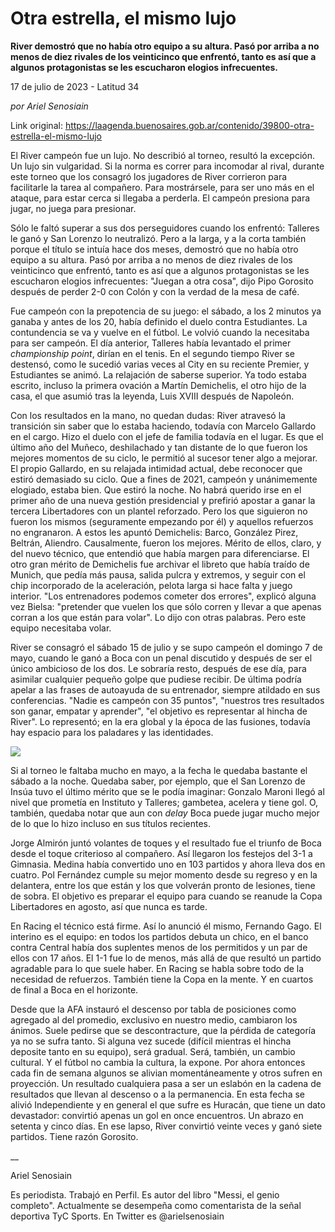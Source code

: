 # Otra estrella, el mismo lujo

**River demostró que no había otro equipo a su altura. Pasó por arriba a no menos de diez rivales de los veinticinco que enfrentó, tanto es así que a algunos protagonistas se les escucharon elogios infrecuentes.**

17 de julio de 2023 - Latitud 34

_por Ariel Senosiain_

Link original: https://laagenda.buenosaires.gob.ar/contenido/39800-otra-estrella-el-mismo-lujo



El River campeón fue un lujo. No describió al torneo, resultó la excepción. Un lujo sin vulgaridad. Si la norma es correr para incomodar al rival, durante este torneo que los consagró los jugadores de River corrieron para facilitarle la tarea al compañero. Para mostrársele, para ser uno más en el ataque, para estar cerca si llegaba a perderla. El campeón presiona para jugar, no juega para presionar.




Sólo le faltó superar a sus dos perseguidores cuando los enfrentó: Talleres le ganó y San Lorenzo lo neutralizó. Pero a la larga, y a la corta también porque el título se intuía hace dos meses, demostró que no había otro equipo a su altura. Pasó por arriba a no menos de diez rivales de los veinticinco que enfrentó, tanto es así que a algunos protagonistas se les escucharon elogios infrecuentes: "Juegan a otra cosa", dijo Pipo Gorosito después de perder 2-0 con Colón y con la verdad de la mesa de café.




Fue campeón con la prepotencia de su juego: el sábado, a los 2 minutos ya ganaba y antes de los 20, había definido el duelo contra Estudiantes. La contundencia se va y vuelve en el fútbol. Le volvió cuando la necesitaba para ser campeón. El día anterior, Talleres había levantado el primer *championship point*, dirían en el tenis. En el segundo tiempo River se destensó, como le sucedió varias veces al City en su reciente Premier, y Estudiantes se animó. La relajación de saberse superior. Ya todo estaba escrito, incluso la primera ovación a Martín Demichelis, el otro hijo de la casa, el que asumió tras la leyenda, Luis XVIII después de Napoleón.




Con los resultados en la mano, no quedan dudas: River atravesó la transición sin saber que lo estaba haciendo, todavía con Marcelo Gallardo en el cargo. Hizo el duelo con el jefe de familia todavía en el lugar. Es que el último año del Muñeco, deshilachado y tan distante de lo que fueron los mejores momentos de su ciclo, le permitió al sucesor tener algo a mejorar. El propio Gallardo, en su relajada intimidad actual, debe reconocer que estiró demasiado su ciclo. Que a fines de 2021, campeón y unánimemente elogiado, estaba bien. Que estiró la noche. No habrá querido irse en el primer año de una nueva gestión presidencial y prefirió apostar a ganar la tercera Libertadores con un plantel reforzado. Pero los que siguieron no fueron los mismos (seguramente empezando por él) y aquellos refuerzos no engranaron. A estos les apuntó Demichelis: Barco, González Pirez, Beltrán, Aliendro. Causalmente, fueron los mejores. Mérito de ellos, claro, y del nuevo técnico, que entendió que había margen para diferenciarse. El otro gran mérito de Demichelis fue archivar el libreto que había traído de Munich, que pedía más pausa, salida pulcra y extremos, y seguir con el chip incorporado de la aceleración, pelota larga si hace falta y juego interior. "Los entrenadores podemos cometer dos errores", explicó alguna vez Bielsa: "pretender que vuelen los que sólo corren y llevar a que apenas corran a los que están para volar". Lo dijo con otras palabras. Pero este equipo necesitaba volar.




River se consagró el sábado 15 de julio y se supo campeón el domingo 7 de mayo, cuando le ganó a Boca con un penal discutido y después de ser el único ambicioso de los dos. Le sobraría resto, después de ese día, para asimilar cualquier pequeño golpe que pudiese recibir. De última podría apelar a las frases de autoayuda de su entrenador, siempre atildado en sus conferencias. "Nadie es campeón con 35 puntos", "nuestros tres resultados son ganar, empatar y aprender", "el objetivo es representar al hincha de River". Lo representó; en la era global y la época de las fusiones, todavía hay espacio para los paladares y las identidades.




[![](https://img.youtube.com/vi/wLyc0351Tvs/0.jpg)](https://www.youtube.com/watch?v=wLyc0351Tvs)




Si al torneo le faltaba mucho en mayo, a la fecha le quedaba bastante el sábado a la noche. Quedaba saber, por ejemplo, que el San Lorenzo de Insúa tuvo el último mérito que se le podía imaginar: Gonzalo Maroni llegó al nivel que prometía en Instituto y Talleres; gambetea, acelera y tiene gol. O, también, quedaba notar que aun con *delay* Boca puede jugar mucho mejor de lo que lo hizo incluso en sus títulos recientes.




Jorge Almirón juntó volantes de toques y el resultado fue el triunfo de Boca desde el toque criterioso al compañero. Así llegaron los festejos del 3-1 a Gimnasia. Medina había convertido uno en 103 partidos y ahora lleva dos en cuatro. Pol Fernández cumple su mejor momento desde su regreso y en la delantera, entre los que están y los que volverán pronto de lesiones, tiene de sobra. El objetivo es preparar el equipo para cuando se reanude la Copa Libertadores en agosto, así que nunca es tarde.




En Racing el técnico está firme. Así lo anunció él mismo, Fernando Gago. El interino es el equipo: en todos los partidos debuta un chico, en el banco contra Central había dos suplentes menos de los permitidos y un par de ellos con 17 años. El 1-1 fue lo de menos, más allá de que resultó un partido agradable para lo que suele haber. En Racing se habla sobre todo de la necesidad de refuerzos. También tiene la Copa en la mente. Y en cuartos de final a Boca en el horizonte.




Desde que la AFA instauró el descenso por tabla de posiciones como agregado al del promedio, exclusivo en nuestro medio, cambiaron los ánimos. Suele pedirse que se descontracture, que la pérdida de categoría ya no se sufra tanto. Si alguna vez sucede (difícil mientras el hincha deposite tanto en su equipo), será gradual. Será, también, un cambio cultural. Y el fútbol no cambia la cultura, la expone. Por ahora entonces cada fin de semana algunos se alivian momentáneamente y otros sufren en proyección. Un resultado cualquiera pasa a ser un eslabón en la cadena de resultados que llevan al descenso o a la permanencia. En esta fecha se alivió Independiente y en general el que sufre es Huracán, que tiene un dato devastador: convirtió apenas un gol en once encuentros. Un abrazo en setenta y cinco días. En ese lapso, River convirtió veinte veces y ganó siete partidos. Tiene razón Gorosito.




\_\_




Ariel Senosiain




Es periodista. Trabajó en Perfil. Es autor del libro "Messi, el genio completo". Actualmente se desempeña como comentarista de la señal deportiva TyC Sports. En Twitter es @arielsenosiain



